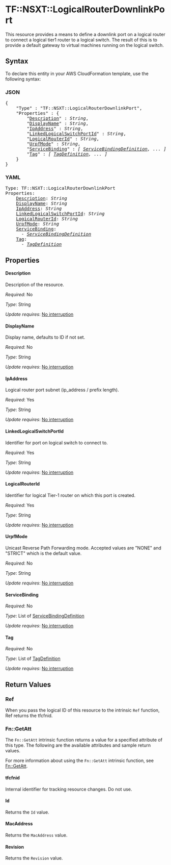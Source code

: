 # TF::NSXT::LogicalRouterDownlinkPort

This resource provides a means to define a downlink port on a logical router to connect a logical tier1 router to a logical switch. The result of this is to provide a default gateway to virtual machines running on the logical switch.

## Syntax

To declare this entity in your AWS CloudFormation template, use the following syntax:

### JSON

<pre>
{
    "Type" : "TF::NSXT::LogicalRouterDownlinkPort",
    "Properties" : {
        "<a href="#description" title="Description">Description</a>" : <i>String</i>,
        "<a href="#displayname" title="DisplayName">DisplayName</a>" : <i>String</i>,
        "<a href="#ipaddress" title="IpAddress">IpAddress</a>" : <i>String</i>,
        "<a href="#linkedlogicalswitchportid" title="LinkedLogicalSwitchPortId">LinkedLogicalSwitchPortId</a>" : <i>String</i>,
        "<a href="#logicalrouterid" title="LogicalRouterId">LogicalRouterId</a>" : <i>String</i>,
        "<a href="#urpfmode" title="UrpfMode">UrpfMode</a>" : <i>String</i>,
        "<a href="#servicebinding" title="ServiceBinding">ServiceBinding</a>" : <i>[ <a href="servicebindingdefinition.md">ServiceBindingDefinition</a>, ... ]</i>,
        "<a href="#tag" title="Tag">Tag</a>" : <i>[ <a href="tagdefinition.md">TagDefinition</a>, ... ]</i>
    }
}
</pre>

### YAML

<pre>
Type: TF::NSXT::LogicalRouterDownlinkPort
Properties:
    <a href="#description" title="Description">Description</a>: <i>String</i>
    <a href="#displayname" title="DisplayName">DisplayName</a>: <i>String</i>
    <a href="#ipaddress" title="IpAddress">IpAddress</a>: <i>String</i>
    <a href="#linkedlogicalswitchportid" title="LinkedLogicalSwitchPortId">LinkedLogicalSwitchPortId</a>: <i>String</i>
    <a href="#logicalrouterid" title="LogicalRouterId">LogicalRouterId</a>: <i>String</i>
    <a href="#urpfmode" title="UrpfMode">UrpfMode</a>: <i>String</i>
    <a href="#servicebinding" title="ServiceBinding">ServiceBinding</a>: <i>
      - <a href="servicebindingdefinition.md">ServiceBindingDefinition</a></i>
    <a href="#tag" title="Tag">Tag</a>: <i>
      - <a href="tagdefinition.md">TagDefinition</a></i>
</pre>

## Properties

#### Description

Description of the resource.

_Required_: No

_Type_: String

_Update requires_: [No interruption](https://docs.aws.amazon.com/AWSCloudFormation/latest/UserGuide/using-cfn-updating-stacks-update-behaviors.html#update-no-interrupt)

#### DisplayName

Display name, defaults to ID if not set.

_Required_: No

_Type_: String

_Update requires_: [No interruption](https://docs.aws.amazon.com/AWSCloudFormation/latest/UserGuide/using-cfn-updating-stacks-update-behaviors.html#update-no-interrupt)

#### IpAddress

Logical router port subnet (ip_address / prefix length).

_Required_: Yes

_Type_: String

_Update requires_: [No interruption](https://docs.aws.amazon.com/AWSCloudFormation/latest/UserGuide/using-cfn-updating-stacks-update-behaviors.html#update-no-interrupt)

#### LinkedLogicalSwitchPortId

Identifier for port on logical switch to connect to.

_Required_: Yes

_Type_: String

_Update requires_: [No interruption](https://docs.aws.amazon.com/AWSCloudFormation/latest/UserGuide/using-cfn-updating-stacks-update-behaviors.html#update-no-interrupt)

#### LogicalRouterId

Identifier for logical Tier-1 router on which this port is created.

_Required_: Yes

_Type_: String

_Update requires_: [No interruption](https://docs.aws.amazon.com/AWSCloudFormation/latest/UserGuide/using-cfn-updating-stacks-update-behaviors.html#update-no-interrupt)

#### UrpfMode

Unicast Reverse Path Forwarding mode. Accepted values are "NONE" and "STRICT" which is the default value.

_Required_: No

_Type_: String

_Update requires_: [No interruption](https://docs.aws.amazon.com/AWSCloudFormation/latest/UserGuide/using-cfn-updating-stacks-update-behaviors.html#update-no-interrupt)

#### ServiceBinding

_Required_: No

_Type_: List of <a href="servicebindingdefinition.md">ServiceBindingDefinition</a>

_Update requires_: [No interruption](https://docs.aws.amazon.com/AWSCloudFormation/latest/UserGuide/using-cfn-updating-stacks-update-behaviors.html#update-no-interrupt)

#### Tag

_Required_: No

_Type_: List of <a href="tagdefinition.md">TagDefinition</a>

_Update requires_: [No interruption](https://docs.aws.amazon.com/AWSCloudFormation/latest/UserGuide/using-cfn-updating-stacks-update-behaviors.html#update-no-interrupt)

## Return Values

### Ref

When you pass the logical ID of this resource to the intrinsic `Ref` function, Ref returns the tfcfnid.

### Fn::GetAtt

The `Fn::GetAtt` intrinsic function returns a value for a specified attribute of this type. The following are the available attributes and sample return values.

For more information about using the `Fn::GetAtt` intrinsic function, see [Fn::GetAtt](https://docs.aws.amazon.com/AWSCloudFormation/latest/UserGuide/intrinsic-function-reference-getatt.html).

#### tfcfnid

Internal identifier for tracking resource changes. Do not use.

#### Id

Returns the <code>Id</code> value.

#### MacAddress

Returns the <code>MacAddress</code> value.

#### Revision

Returns the <code>Revision</code> value.

